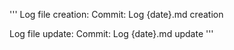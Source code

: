 '''
Log file creation:
    Commit: Log {date}.md creation

Log file update:
    Commit: Log {date}.md update
'''